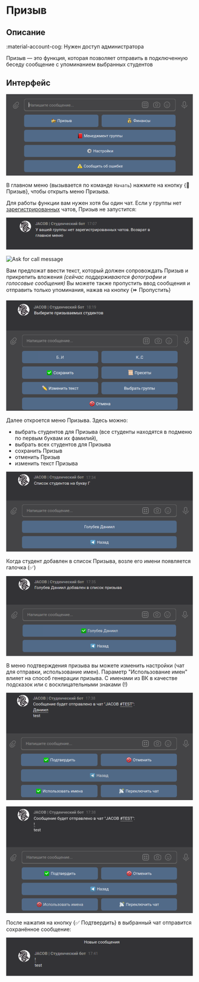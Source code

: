 # Призыв

## Описание

:material-account-cog: Нужен доступ администратора

Призыв — это функция, которая позволяет отправить в подключенную беседу сообщение с упоминанием выбранных студентов

## Интерфейс

![Main Menu](../assets/call/1.png)

В главном меню (вызывается по команде `Начать`) нажмите на кнопку {:trumpet: Призыв}, чтобы открыть меню Призыва.

Для работы функции вам нужен хотя бы один чат. Если у группы нет [зарегистрированных](settings.md) чатов, Призыв не запустится:

![No Chats Warning](../assets/call/2_1.png)

![Ask for call message](../assets/call/2.png)

Вам предложат ввести текст, который должен сопровождать Призыв и прикрепить вложения *(сейчас поддерживаются фотографии и голосовые сообщения)*
Вы можете также пропустить ввод сообщения и отправить только упоминания, нажав на кнопку {:fast_forward: Пропустить}

![Call menu](../assets/call/3.png)

Далее откроется меню Призыва. Здесь можно:
- выбрать студентов для Призыва (все студенты находятся в подменю по первым буквам их фамилий),
- выбрать всех студентов для Призыва
- сохранить Призыв
- отменить Призыв
- изменить текст Призыва

![Submenu](../assets/call/4.png)

Когда студент добавлен в список Призыва, возле его имени появляется галочка (:white_check_mark:)

![Submenu](../assets/call/5.png)

В меню подтверждения призыва вы можете изменить настройки (чат для отправки, использование имен).
Параметр "Использование имен" влияет на способ генерации призыва. С именами из ВК в качестве подсказок или с восклицательными знаками (!)

![Submenu](../assets/call/6.png)

![Submenu](../assets/call/7.png)

После нажатия на кнопку {:white_check_mark: Подтвердить} в выбранный чат отправится сохранённое сообщение:

![Sent message](../assets/call/8.png)
